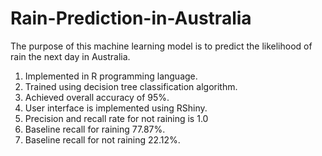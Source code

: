 # Rain-Prediction-in-Australia
The purpose of this machine learning model is to predict the likelihood of rain the next day in Australia.
1. Implemented in R programming language.
2. Trained using decision tree classification algorithm.
3. Achieved overall accuracy of 95%.
4. User interface is implemented using RShiny.
5. Precision and recall rate for not raining is 1.0
6. Baseline recall for raining 77.87%. 
7. Baseline recall for not raining 22.12%.
